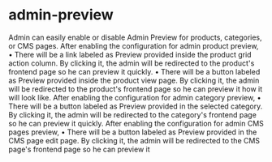 # admin-preview
Admin can easily enable or disable Admin Preview for products, categories, or CMS pages. After enabling the configuration for admin product preview, • There will be a link labeled as Preview provided inside the product grid action column. By clicking it, the admin will be redirected to the product's frontend page so he can preview it quickly. • There will be a button labeled as Preview provided inside the product view page. By clicking it, the admin will be redirected to the product's frontend page so he can preview it how it will look like. After enabling the configuration for admin category preview, • There will be a button labeled as Preview provided in the selected category. By clicking it, the admin will be redirected to the category's frontend page so he can preview it quickly. After enabling the configuration for admin CMS pages preview, • There will be a button labeled as Preview provided in the CMS page edit page. By clicking it, the admin will be redirected to the CMS page's frontend page so he can preview it
